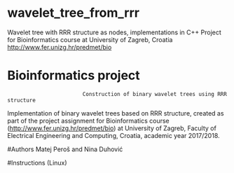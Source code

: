 # wavelet_tree_from_rrr

Wavelet tree with RRR structure as nodes, implementations in C++
Project for Bioinformatics course at University of Zagreb, Croatia http://www.fer.unizg.hr/predmet/bio

#                                       Bioinformatics project
                            Construction of binary wavelet trees using RRR structure

Implementation of binary wavelet trees based on RRR structure, created as part of the project assignment
for Bioinformatics course (http://www.fer.unizg.hr/predmet/bio) at University of Zagreb, Faculty of
Electrical Engineering and Computing, Croatia, academic year 2017/2018.

#Authors
Matej Peroš and Nina Duhović

#Instructions (Linux)